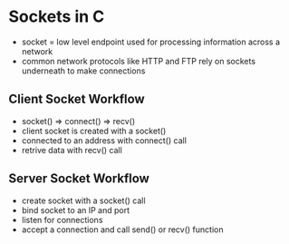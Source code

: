 # Sockets in C

- socket = low level endpoint used for processing information across a network
- common network protocols like HTTP and FTP rely on sockets underneath to make connections

## Client Socket Workflow

- socket() => connect() => recv()
- client socket is created with a socket()
- connected to an address with connect() call
- retrive data with recv() call

## Server Socket Workflow

- create socket with a socket() call
- bind socket to an IP and port
- listen for connections
- accept a connection and call send() or recv() function
